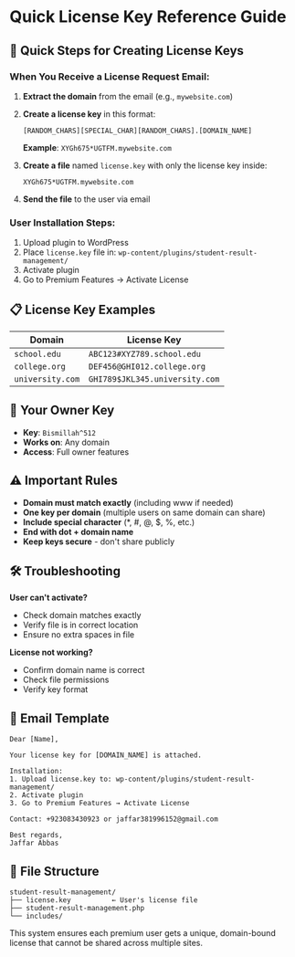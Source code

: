 # Quick License Key Reference Guide

## 🚀 Quick Steps for Creating License Keys

### When You Receive a License Request Email:

1. **Extract the domain** from the email (e.g., `mywebsite.com`)

2. **Create a license key** in this format:
   ```
   [RANDOM_CHARS][SPECIAL_CHAR][RANDOM_CHARS].[DOMAIN_NAME]
   ```
   
   **Example**: `XYGh675*UGTFM.mywebsite.com`

3. **Create a file** named `license.key` with only the license key inside:
   ```
   XYGh675*UGTFM.mywebsite.com
   ```

4. **Send the file** to the user via email

### User Installation Steps:
1. Upload plugin to WordPress
2. Place `license.key` file in: `wp-content/plugins/student-result-management/`
3. Activate plugin
4. Go to Premium Features → Activate License

## 📋 License Key Examples

| Domain | License Key |
|--------|-------------|
| `school.edu` | `ABC123#XYZ789.school.edu` |
| `college.org` | `DEF456@GHI012.college.org` |
| `university.com` | `GHI789$JKL345.university.com` |

## 🔑 Your Owner Key
- **Key**: `Bismillah^512`
- **Works on**: Any domain
- **Access**: Full owner features

## ⚠️ Important Rules

- **Domain must match exactly** (including www if needed)
- **One key per domain** (multiple users on same domain can share)
- **Include special character** (*, #, @, $, %, etc.)
- **End with dot + domain name**
- **Keep keys secure** - don't share publicly

## 🛠️ Troubleshooting

**User can't activate?**
- Check domain matches exactly
- Verify file is in correct location
- Ensure no extra spaces in file

**License not working?**
- Confirm domain name is correct
- Check file permissions
- Verify key format

## 📧 Email Template

```
Dear [Name],

Your license key for [DOMAIN_NAME] is attached.

Installation:
1. Upload license.key to: wp-content/plugins/student-result-management/
2. Activate plugin
3. Go to Premium Features → Activate License

Contact: +923083430923 or jaffar381996152@gmail.com

Best regards,
Jaffar Abbas
```

## 📁 File Structure
```
student-result-management/
├── license.key          ← User's license file
├── student-result-management.php
└── includes/
```

This system ensures each premium user gets a unique, domain-bound license that cannot be shared across multiple sites.